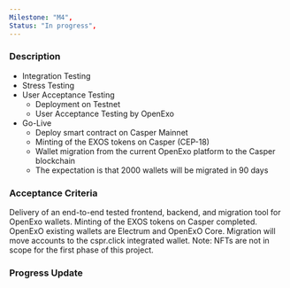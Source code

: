 ```yaml
---
Milestone: "M4",
Status: "In progress",
---
```

<!--lang:en--> 
### Description

- Integration Testing
- Stress Testing
- User Acceptance Testing
  - Deployment on Testnet
  - User Acceptance Testing by OpenExo
- Go-Live
  - Deploy smart contract on Casper Mainnet
  - Minting of the EXOS tokens on Casper (CEP-18)
  - Wallet migration from the current OpenExo platform to the Casper
    blockchain
  - The expectation is that 2000 wallets will be migrated in 90 days



### Acceptance Criteria

Delivery of an end-to-end tested frontend, backend, and migration tool for OpenExo
wallets.
Minting of the EXOS tokens on Casper completed.
OpenExO existing wallets are Electrum and OpenExO Core.
Migration will move accounts to the cspr.click integrated wallet.
Note: NFTs are not in scope for the first phase of this project.


### Progress Update
